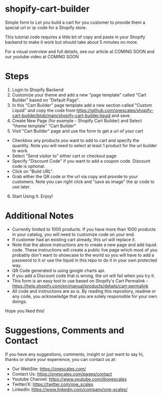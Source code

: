 # shopify-cart-builder
Simple form to Let you build a cart for you customer to provide them a special url or qr code for a Shopify store.

This tutorial code requires a little bit of copy and paste in your Shopify backend to make it work but should take about 5 minutes no more.

For a visual overview and full details, see our article at COMING SOON and our youtube video at COMING SOON

# Steps

1. Login to Shopify Backend
2. Customize your theme and add a new "page template" called "Cart Builder" based on "Default Page".
3. In this "Cart Builder" page template add a new section called "Custom Liquid" and copy the code from https://github.com/onescales/shopify-cart-builder/blob/main/shopify-cart-builder.liquid and save.
4. Create New Page (for example - Shopify Cart Builder) and Select "theme template" "Cart Builder"
5. Visit "Cart Builder" page and use the form to get a url of your cart
- Checkbox any products you want to add to cart and specify the quantity. Note you will need to select at least 1 product for the url builder to work.
- Select "Send visitor to" either cart or checkout page
- Specify "Discount Code" if you want to add a coupon code. Discount code is optional.
- Click on "Build URL".
- Grab either the QR code or the url via copy and provide to your customers. Note you can right click and "save as image" the qr code to use later.
6. Start Using It. Enjoy!

# Additional Notes
- Currently limited to 1000 products. If you have more than 1000 products in your catalog, you will need to customize code on your end.
- If customer had an existing cart already, this url will replace it.
- Note that the above instructions are to create a new page and add liquid code. These instructions will create a public live page which most of you probably don't want to showcase to the world so you will have to add a password to it or use the liquid in this repo to do it in your own protected way.
- QR Code generated is using google charts api.
- If you add a Discount code that is wrong, the url will fail when you try it.
- This form is an easy tool to use based on Shopify's Cart Permalink - https://help.shopify.com/en/manual/products/details/cart-permalink
- All code and instructions are as is. By reading this repository, readme or any code, you acknowledge that you are solely responsible for your own doings.

Hope you liked this!

# Suggestions, Comments and Contact
If you have any suggestions, comments, insight or just want to say hi, thanks or share your experience, you can contact us at:
- Our WebSite: https://onescales.com/
- Contact Us: https://onescales.com/pages/contact
- Youtube Channel: https://www.youtube.com/@onescales
- Twitter/X: https://twitter.com/one_scales
- LinkedIn: https://www.linkedin.com/company/one-scales/





